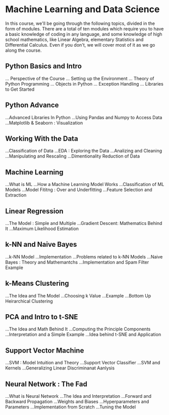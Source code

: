 # Machine Learning and Data Science
 In this course, we'll be going through the following topics, divided in the form of modules. There are a total of ten modules which require you to have a basic knowledge of coding in any language, and some knowledge of high school mathematics, like Linear Algebra, elementary Statistics and Differential Calculus. Even if you don't, we will cover most of it as we go along the course.

## Python Basics and Intro
... Perspective of the Course
... Setting up the Environment
... Theory of Python Programming
... Objects in Python
... Exception Handling
... Libraries to Get Started
## Python Advance
...Advanced Libraries In Python
...Using Pandas and Numpy to Access Data
...Matplotlib & Seaborn : Visualization
## Working With the Data
...Classification of Data
...EDA : Exploring the Data
...Analizing and Cleaning
...Manipulating and Rescaling
...Dimentionality Reduction of Data
## Machine Learning
...What is ML
...How a Machine Learning Model Works
...Classification of ML Models
...Model Fititng : Over and Underfitting
...Feature Selection and Extraction
## Linear Regression
...The Model : Simple and Multiple
...Gradient Descent: Mathematics Behind It
...Maximum Likelihood Estimation
## k-NN and Naive Bayes
...k-NN Model
...Implementation
...Problems related to k-NN Models
...Naive Bayes : Theory and Mathemantchs
...Implementation and Spam Filter Example
## k-Means Clustering
...The Idea and The Model
...Choosing k Value
...Example
...Bottom Up Heirarchical Clustering
## PCA and Intro to t-SNE
...The Idea and Math Behind It
...Computing the Principle Components
...Interpretation and a Simple Example
...Idea behind t-SNE and Application
## Support Vector Machine
...SVM : Model Intuition and Theory
...Support Vector Classifier
...SVM and Kernels
...Generalizing Linear Discriminanat Aanlysis
## Neural Network : The Fad
...What is Neural Network
...The Idea and Interpretation
...Forward and Backward Propagation
...Weights and Biases
...Hyperparameters and Parameters
...Implementation from Scratch
...Tuning the Model
